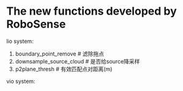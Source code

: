 # The new functions developed by RoboSense

lio system:
1. boundary_point_remove # 滤除拖点
2. downsample_source_cloud # 是否给source降采样
3. p2plane_thresh # 有效匹配点对距离(m)

vio system:

